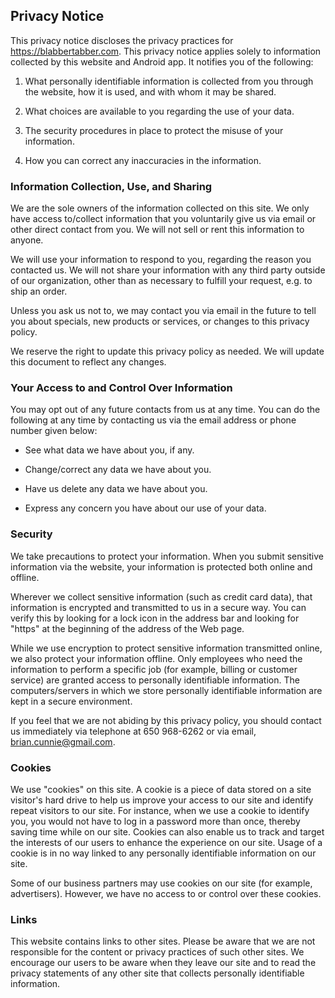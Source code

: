 ## Privacy Notice

This privacy notice discloses the privacy practices for
https://blabbertabber.com. This privacy notice applies solely to information
collected by this website and Android app. It notifies you of the following:

1. What personally identifiable information is collected from you through the
website, how it is used, and with whom it may be shared.

2. What choices are available to you regarding the use of your data.

3. The security procedures in place to protect the misuse of your information.
4. How you can correct any inaccuracies in the information.

### Information Collection, Use, and Sharing

We are the sole owners of the information collected on this site. We only have
access to/collect information that you voluntarily give us via email or other
direct contact from you. We will not sell or rent this information to anyone.

We will use your information to respond to you, regarding the reason you
contacted us. We will not share your information with any third party outside of
our organization, other than as necessary to fulfill your request, e.g. to ship
an order.

Unless you ask us not to, we may contact you via email in the future to tell you
about specials, new products or services, or changes to this privacy policy.

We reserve the right to update this privacy policy as needed.  We will update
this document to reflect any changes.

### Your Access to and Control Over Information

You may opt out of any future contacts from us at any time. You can do the
following at any time by contacting us via the email address or phone number
given below:

- See what data we have about you, if any.

- Change/correct any data we have about you.

- Have us delete any data we have about you.

- Express any concern you have about our use of your data.

### Security

We take precautions to protect your information. When you submit sensitive
information via the website, your information is protected both online and
offline.

Wherever we collect sensitive information (such as credit card data), that
information is encrypted and transmitted to us in a secure way. You can verify
this by looking for a lock icon in the address bar and looking for "https" at
the beginning of the address of the Web page.

While we use encryption to protect sensitive information transmitted online, we
also protect your information offline. Only employees who need the information
to perform a specific job (for example, billing or customer service) are granted
access to personally identifiable information. The computers/servers in which we
store personally identifiable information are kept in a secure environment.

If you feel that we are not abiding by this privacy policy, you should contact
us immediately via telephone at 650 968-6262 or via email,
brian.cunnie@gmail.com.

### Cookies

We use "cookies" on this site. A cookie is a piece of data stored on a site
visitor's hard drive to help us improve your access  to our site and identify
repeat visitors to our site. For instance, when we use a cookie to identify you,
you would not have to  log in a password more than once, thereby saving time
while on our site. Cookies can also enable us to track and target the  interests
of our users to enhance the experience on our site. Usage of a cookie is in no
way linked to any personally identifiable  information on our site.

Some of our business partners may use cookies on our site (for example,
advertisers). However, we have no access to or control over these cookies.

### Links

This website contains links to other sites. Please be aware that we are not
responsible for the content or privacy practices of such other sites. We
encourage our users to be aware when they leave our site and to read the privacy
statements of any other site that collects personally identifiable information.
